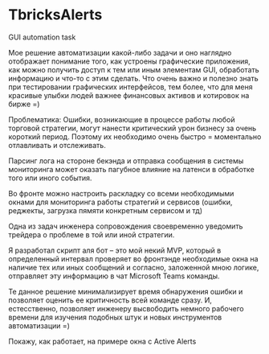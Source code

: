 # TbricksAlerts
GUI automation task

Мое решение автоматизации какой-либо задачи 
и оно наглядно отображает понимание того,
как устроены графические приложения, как можно получить доступ
к тем или иным элементам GUI, обработать информацию и что-то с
этим сделать. Что очень важно и полезно знать при тестировании
графических интерфейсов, тем более, что для меня красивые улыбки
людей важнее финансовых активов и котировок на бирже =) 

Проблематика:
Ошибки, возникающие в процессе работы любой торговой стратегии,
могут нанести критический урон бизнесу за очень короткий период. Поэтому их необходимо
очень быстро = моментально отлавливать и отслеживать. 

Парсинг лога на стороне бекэнда и отправка сообщения в системы мониторинга
может оказать пагубное влияние на латенси в обработке того или иного события.

Во фронте можно настроить раскладку со всеми необходимыми окнами
для мониторинга работы стратегий и сервисов (ошибки, реджекты, загрузка пямяти конкретным сервисом и тд)

Одна из задач инженера сопровождения своевременно уведомить трейдера о проблеме в той или иной стратегии.

Я разработал скрипт аля бот – это мой некий MVP, который в определенный интервал проверяет
во фронтэнде необходимые окна на наличие тех или иных сообщений и согласно, заложенной мною логике,
отправляет эту информацию в чат Microsoft Teams команды.

Те данное решение минимализирует время обнаружения ошибки и позволяет оценить ее критичность всей команде сразу. И, естесственно, позволяет инженеру высвободить немного рабочего времени для изучения подобных штук и новых инструментов автоматизации =) 

Покажу, как работает, на примере окна с Active Alerts
